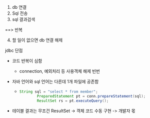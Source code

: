 1. db 연결
2. Sql 전송
3. sql 결과검색

==> 반복

4. 할 일이 없으면 db 연결 해제



jdbc 단점

- 코드 반복이 심함

  - connection, 예외처리 등 사용객체 해제 빈번 

- 자바 언어와 sql 언어는 다른데 1개 파일에 공존함

  - ```java
    String sql = "select * from member"; 
    		PreparedStatement pt = conn.prepareStatement(sql);
    		ResultSet rs = pt.executeQuery();

- 테이블 결과는 무조건 ResultSet -> 객체 코드 수동 구현 -> 개발자 몫